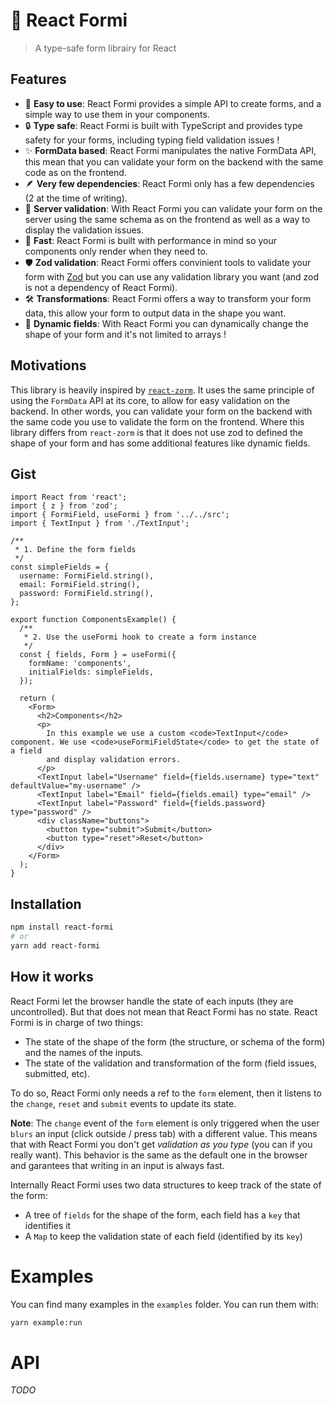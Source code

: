 # 📄 React Formi

> A type-safe form librairy for React

## Features

- 🍰 **Easy to use**: React Formi provides a simple API to create forms, and a simple way to use them in your components.
- 🔒 **Type safe**: React Formi is built with TypeScript and provides type safety for your forms, including typing field validation issues !
- ✨ **FormData based**: React Formi manipulates the native FormData API, this mean that you can validate your form on the backend with the same code as on the frontend.
- 🪶 **Very few dependencies**: React Formi only has a few dependencies (2 at the time of writing).
- 🔐 **Server validation**: With React Formi you can validate your form on the server using the same schema as on the frontend as well as a way to display the validation issues.
- 🚀 **Fast**: React Formi is built with performance in mind so your components only render when they need to.
- 🛡 **Zod validation**: React Formi offers convinient tools to validate your form with [Zod](https://github.com/colinhacks/zod) but you can use any validation library you want (and zod is not a dependency of React Formi).
- 🛠 **Transformations**: React Formi offers a way to transform your form data, this allow your form to output data in the shape you want.
- 🧩 **Dynamic fields**: With React Formi you can dynamically change the shape of your form and it's not limited to arrays !

## Motivations

This library is heavily inspired by [`react-zorm`](https://github.com/esamattis/react-zorm). It uses the same principle of using the `FormData` API at its core, to allow for easy validation on the backend. In other words, you can validate your form on the backend with the same code you use to validate the form on the frontend. Where this library differs from `react-zorm` is that it does not use zod to defined the shape of your form and has some additional features like dynamic fields.

## Gist

```tsx
import React from 'react';
import { z } from 'zod';
import { FormiField, useFormi } from '../../src';
import { TextInput } from './TextInput';

/**
 * 1. Define the form fields
 */
const simpleFields = {
  username: FormiField.string(),
  email: FormiField.string(),
  password: FormiField.string(),
};

export function ComponentsExample() {
  /**
   * 2. Use the useFormi hook to create a form instance
   */
  const { fields, Form } = useFormi({
    formName: 'components',
    initialFields: simpleFields,
  });

  return (
    <Form>
      <h2>Components</h2>
      <p>
        In this example we use a custom <code>TextInput</code> component. We use <code>useFormiFieldState</code> to get the state of a field
        and display validation errors.
      </p>
      <TextInput label="Username" field={fields.username} type="text" defaultValue="my-username" />
      <TextInput label="Email" field={fields.email} type="email" />
      <TextInput label="Password" field={fields.password} type="password" />
      <div className="buttons">
        <button type="submit">Submit</button>
        <button type="reset">Reset</button>
      </div>
    </Form>
  );
}
```

## Installation

```bash
npm install react-formi
# or
yarn add react-formi
```

## How it works

React Formi let the browser handle the state of each inputs (they are uncontrolled). But that does not mean that React Formi has no state. React Formi is in charge of two things:

- The state of the shape of the form (the structure, or schema of the form) and the names of the inputs.
- The state of the validation and transformation of the form (field issues, submitted, etc).

To do so, React Formi only needs a ref to the `form` element, then it listens to the `change`, `reset` and `submit` events to update its state.

**Note**: The `change` event of the `form` element is only triggered when the user `blurs` an input (click outside / press tab) with a different value. This means that with React Formi you don't get _validation as you type_ (you can if you really want). This behavior is the same as the default one in the browser and garantees that writing in an input is always fast.

Internally React Formi uses two data structures to keep track of the state of the form:

- A tree of `fields` for the shape of the form, each field has a `key` that identifies it
- A `Map` to keep the validation state of each field (identified by its `key`)

# Examples

You can find many examples in the `examples` folder. You can run them with:

```bash
yarn example:run
```

# API

_TODO_
